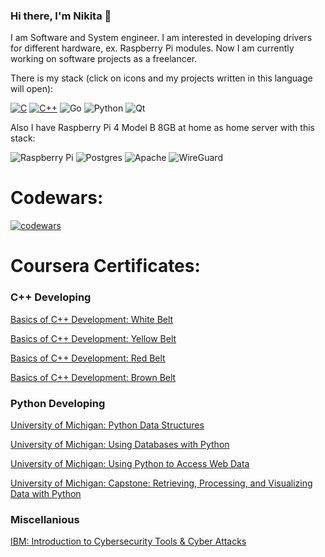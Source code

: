 ### Hi there, I'm Nikita 👋

I am Software and System engineer. I am interested in developing drivers for different hardware, ex. Raspberry Pi modules. 
Now I am currently working on software projects as a freelancer.

There is my stack (click on icons and my projects written in this language will open): 

[![C](https://img.shields.io/badge/c-%2300599C.svg?style=for-the-badge&logo=c&logoColor=white)](https://github.com/novikofff2001?tab=repositories&q=&type=&language=c%2B%2B&sort=)
[![C++](https://img.shields.io/badge/c++-%2300599C.svg?style=for-the-badge&logo=c%2B%2B&logoColor=white)](https://github.com/novikofff2001?tab=repositories&q=&type=&language=c&sort=)
![Go](https://img.shields.io/badge/go-%2300ADD8.svg?style=for-the-badge&logo=go&logoColor=white)
![Python](https://img.shields.io/badge/python-3670A0?style=for-the-badge&logo=python&logoColor=ffdd54)
![Qt](https://img.shields.io/badge/Qt-%23217346.svg?style=for-the-badge&logo=Qt&logoColor=white)

Also I have Raspberry Pi 4 Model B 8GB at home as home server with this stack:

![Raspberry Pi](https://img.shields.io/badge/-RaspberryPi-C51A4A?style=for-the-badge&logo=Raspberry-Pi)
![Postgres](https://img.shields.io/badge/postgres-%23316192.svg?style=for-the-badge&logo=postgresql&logoColor=white)
![Apache](https://img.shields.io/badge/apache-%23D42029.svg?style=for-the-badge&logo=apache&logoColor=white)
![WireGuard](https://img.shields.io/badge/Wireguard-%23CA4245.svg?style=for-the-badge&logo=wireguard&logoColor=White)

# Codewars:
[![codewars](https://www.codewars.com/users/novikofff2001/badges/large)](https://www.codewars.com/users/novikofff2001)


# Coursera Certificates:

### C++ Developing
[Basics of C++ Development: White Belt](https://www.coursera.org/account/accomplishments/verify/HRFG53X2Z2U8)

[Basics of C++ Development: Yellow Belt](https://www.coursera.org/account/accomplishments/verify/EZ4BA7536FER)

[Basics of C++ Development: Red Belt](https://www.coursera.org/account/accomplishments/verify/ZK6QMQJFD7JF)

[Basics of C++ Development: Brown Belt](https://www.coursera.org/account/accomplishments/verify/88DXV4X7UHNR)

### Python Developing
[University of Michigan: Python Data Structures](https://coursera.org/share/c1505731437f5665d472b43f4723a37d)

[University of Michigan: Using Databases with Python](https://coursera.org/share/f4fc7e6cc7d254a05d4148034f5eb2ac)

[University of Michigan: Using Python to Access Web Data](https://coursera.org/share/f4fc7e6cc7d254a05d4148034f5eb2ac)

[University of Michigan: Capstone: Retrieving, Processing, and Visualizing Data with Python](https://coursera.org/share/83e1a27d684515ca1e27901cbb9a7b70)


### Miscellanious
[IBM: Introduction to Cybersecurity Tools & Cyber Attacks](https://www.coursera.org/account/accomplishments/verify/LPHF9ZZLFFD6)
